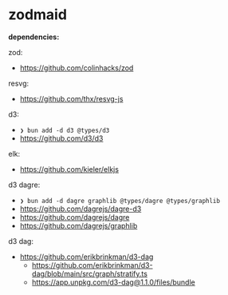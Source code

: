 # zodmaid

**dependencies:**

zod:
- https://github.com/colinhacks/zod

resvg:
- https://github.com/thx/resvg-js

d3:
- `❯ bun add -d d3 @types/d3`
- https://github.com/d3/d3

elk:
- https://github.com/kieler/elkjs

d3 dagre:
- `❯ bun add -d dagre graphlib @types/dagre @types/graphlib`
- https://github.com/dagrejs/dagre-d3
- https://github.com/dagrejs/dagre
- https://github.com/dagrejs/graphlib

d3 dag:
- https://github.com/erikbrinkman/d3-dag
  - https://github.com/erikbrinkman/d3-dag/blob/main/src/graph/stratify.ts
  - https://app.unpkg.com/d3-dag@1.1.0/files/bundle

